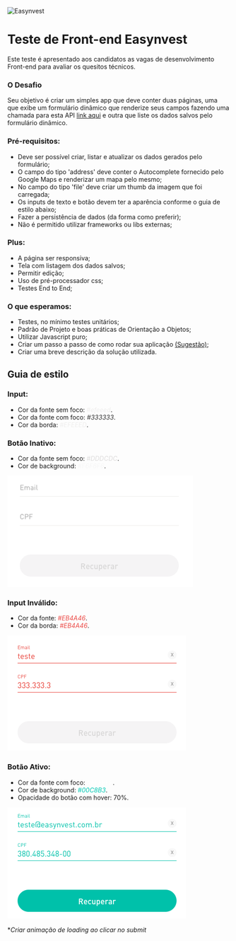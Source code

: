 ![Easynvest](https://camo.githubusercontent.com/c4ee611d69893fec43b903eb88a444530eaf8e7f/68747470733a2f2f7777772e656173796e766573742e636f6d2e62722f66617669636f6e2e69636f)

# Teste de Front-end Easynvest
Este teste é apresentado aos candidatos as vagas de desenvolvimento Front-end para avaliar os quesitos técnicos.

### O Desafio

Seu objetivo é criar um simples app que deve conter duas páginas, uma que exibe um formulário dinâmico que renderize seus campos fazendo uma chamada para esta API [link aqui](http://private-da937a-izitest1.apiary-mock.com/fields) e outra que liste os dados salvos pelo formulário dinâmico.

### Pré-requisitos: 
 - Deve ser possível criar, listar e atualizar os dados gerados pelo formulário; 
 - O campo do tipo 'address' deve conter o Autocomplete fornecido pelo Google Maps e renderizar um mapa pelo mesmo;
 - No campo do tipo 'file' deve criar um thumb da imagem que foi carregada;
 - Os inputs de texto e botão devem ter a aparência conforme o guia de estilo abaixo;
 - Fazer a persistência de dados (da forma como preferir);
 - Não é permitido utilizar frameworks ou libs externas;

### Plus:
 - A página ser responsiva;
 - Tela com listagem dos dados salvos;
 - Permitir edição;
 - Uso de pré-processador css;
 - Testes End to End;

### O que esperamos:
 - Testes, no mínimo testes unitários;
 - Padrão de Projeto e boas práticas de Orientação a Objetos;
 - Utilizar Javascript puro;
 - Criar um passo a passo de como rodar sua aplicação [(Sugestão)](https://github.com/wearehive/project-guidelines/blob/master/README.sample.md);
 - Criar uma breve descrição da solução utilizada.


## Guia de estilo

### Input:
 - Cor da fonte sem foco: <span style="color:#efeeed">*#efeeed*</span>.
 - Cor da fonte com foco: <span style="color:#333333">*#333333*</span>.
 - Cor da borda: <span style="color:#EFEEED">*#EFEEED*</span>.

### Botão Inativo:
 - Cor da fonte sem foco: <span style="color:#dddcdc">*#DDDCDC*</span>.
 - Cor de background: <span style="color:#f6f6f6">*#F6F6F6*</span>.

![defualt](./images/default.png)

### Input Inválido:
 - Cor da fonte: <span style="color:#EB4A46">*#EB4A46*</span>.
 - Cor da borda: <span style="color:#EB4A46">*#EB4A46*</span>.

![errors](./images/errors.png)

### Botão Ativo:
 - Cor da fonte com foco: <span style="color:#ffffff">*#FFFFFF*</span>.
 - Cor de background: <span style="color:#00c8b3">*#00C8B3*</span>.
 - Opacidade do botão com hover: 70%.

![success](./images/success.png)

**Criar animação de loading ao clicar no submit*
